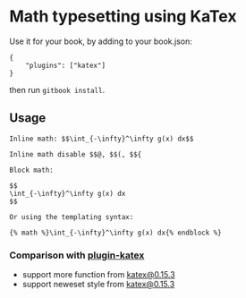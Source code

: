 Math typesetting using KaTex
==============

Use it for your book, by adding to your book.json:

```
{
    "plugins": ["katex"]
}
```

then run `gitbook install`.

## Usage

```
Inline math: $$\int_{-\infty}^\infty g(x) dx$$

Inline math disable $$@, $$(, $${

Block math:

$$
\int_{-\infty}^\infty g(x) dx
$$

Or using the templating syntax:

{% math %}\int_{-\infty}^\infty g(x) dx{% endblock %}
```


### Comparison with [plugin-katex](https://github.com/GitbookIO/plugin-katex)
- support more function from katex@0.15.3
- support neweset style from katex@0.15.3

